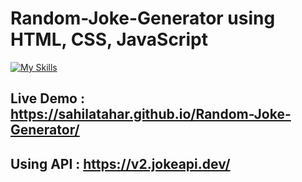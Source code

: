 # Random-Joke-Generator using HTML, CSS, JavaScript

[![My Skills](https://skillicons.dev/icons?i=html,css,javascript&perline=3)](https://github.com/sahilatahar/Random-Joke-Generator)

## Live Demo : https://sahilatahar.github.io/Random-Joke-Generator/

## Using API : https://v2.jokeapi.dev/
